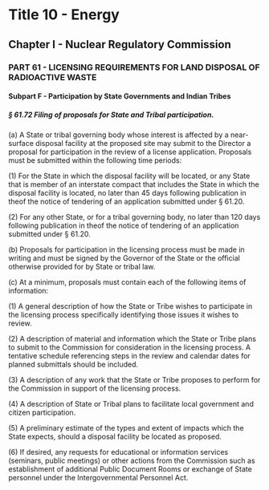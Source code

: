 
# Title 10 - Energy
## Chapter I - Nuclear Regulatory Commission
### PART 61 - LICENSING REQUIREMENTS FOR LAND DISPOSAL OF RADIOACTIVE WASTE
#### Subpart F - Participation by State Governments and Indian Tribes
##### § 61.72 Filing of proposals for State and Tribal participation.

(a) A State or tribal governing body whose interest is affected by a near-surface disposal facility at the proposed site may submit to the Director a proposal for participation in the review of a license application. Proposals must be submitted within the following time periods:

(1) For the State in which the disposal facility will be located, or any State that is member of an interstate compact that includes the State in which the disposal facility is located, no later than 45 days following publication in theof the notice of tendering of an application submitted under § 61.20.

(2) For any other State, or for a tribal governing body, no later than 120 days following publication in theof the notice of tendering of an application submitted under § 61.20.

(b) Proposals for participation in the licensing process must be made in writing and must be signed by the Governor of the State or the official otherwise provided for by State or tribal law.

(c) At a minimum, proposals must contain each of the following items of information:

(1) A general description of how the State or Tribe wishes to participate in the licensing process specifically identifying those issues it wishes to review.

(2) A description of material and information which the State or Tribe plans to submit to the Commission for consideration in the licensing process. A tentative schedule referencing steps in the review and calendar dates for planned submittals should be included.

(3) A description of any work that the State or Tribe proposes to perform for the Commission in support of the licensing process.

(4) A description of State or Tribal plans to facilitate local government and citizen participation.

(5) A preliminary estimate of the types and extent of impacts which the State expects, should a disposal facility be located as proposed.

(6) If desired, any requests for educational or information services (seminars, public meetings) or other actions from the Commission such as establishment of additional Public Document Rooms or exchange of State personnel under the Intergovernmental Personnel Act.
